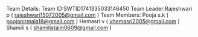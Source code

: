 Team Details: Team ID:SWTID1741335033146450
Team Leader:Rajeshwari p ( rajeshwari15072005@gmail.com )
Team Members: Pooja s.k ( poojanirmala18@gmail.com )
              Hemasri v ( vhemasri2005@gmail.com )
              Shamili s ( shamilistalin0609@gmail.com )

